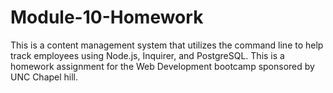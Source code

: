 # Module-10-Homework
This is a content management system that utilizes the command line to help track employees using Node.js, Inquirer, and PostgreSQL. This is a homework assignment for the Web Development bootcamp sponsored by UNC Chapel hill.
